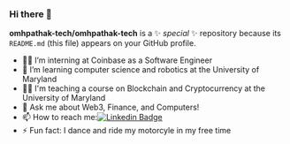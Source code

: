 ### Hi there 👋

**omhpathak-tech/omhpathak-tech** is a ✨ _special_ ✨ repository because its `README.md` (this file) appears on your GitHub profile.


- :man_technologist: I’m interning at Coinbase as a Software Engineer
- 🌱 I’m learning computer science and robotics at the University of Maryland
- :man_teacher: I'm teaching a course on Blockchain and Cryptocurrency at the University of Maryland
- 💬 Ask me about Web3, Finance, and Computers!
- 📫 How to reach me:[![Linkedin Badge](https://img.shields.io/badge/-kakbar-blue?style=flat&logo=Linkedin&logoColor=white)](www.linkedin.com/in/omhpathak)
- ⚡ Fun fact: I dance and ride my motorcyle in my free time

